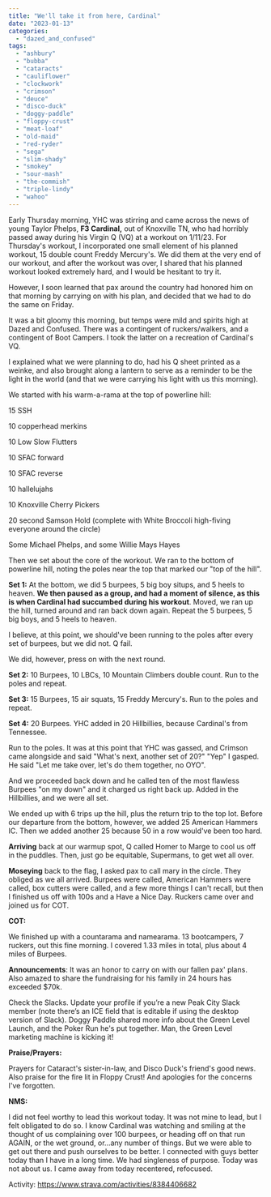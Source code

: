 ```yaml
---
title: "We'll take it from here, Cardinal"
date: "2023-01-13"
categories: 
  - "dazed_and_confused"
tags: 
  - "ashbury"
  - "bubba"
  - "cataracts"
  - "cauliflower"
  - "clockwork"
  - "crimson"
  - "deuce"
  - "disco-duck"
  - "doggy-paddle"
  - "floppy-crust"
  - "meat-loaf"
  - "old-maid"
  - "red-ryder"
  - "sega"
  - "slim-shady"
  - "smokey"
  - "sour-mash"
  - "the-commish"
  - "triple-lindy"
  - "wahoo"
---
```


Early Thursday morning, YHC was stirring and came across the news of young Taylor Phelps, **F3 Cardinal,** out of Knoxville TN, who had horribly passed away during his Virgin Q (VQ) at a workout on 1/11/23. For Thursday's workout, I incorporated one small element of his planned workout, 15 double count Freddy Mercury's. We did them at the very end of our workout, and after the workout was over, I shared that his planned workout looked extremely hard, and I would be hesitant to try it.

However, I soon learned that pax around the country had honored him on that morning by carrying on with his plan, and decided that we had to do the same on Friday.

It was a bit gloomy this morning, but temps were mild and spirits high at Dazed and Confused. There was a contingent of ruckers/walkers, and a contingent of Boot Campers. I took the latter on a recreation of Cardinal's VQ.

I explained what we were planning to do, had his Q sheet printed as a weinke, and also brought along a lantern to serve as a reminder to be the light in the world (and that we were carrying his light with us this morning).

We started with his warm-a-rama at the top of powerline hill:

15 SSH

10 copperhead merkins

10 Low Slow Flutters

10 SFAC forward

10 SFAC reverse

10 hallelujahs

10 Knoxville Cherry Pickers

20 second Samson Hold (complete with White Broccoli high-fiving everyone around the circle)

Some Michael Phelps, and some Willie Mays Hayes

Then we set about the core of the workout. We ran to the bottom of powerline hill, noting the poles near the top that marked our "top of the hill".

**Set 1:** At the bottom, we did 5 burpees, 5 big boy situps, and 5 heels to heaven. **We then paused as a group, and had a moment of silence, as this is when Cardinal had succumbed during his workout**. Moved, we ran up the hill, turned around and ran back down again. Repeat the 5 burpees, 5 big boys, and 5 heels to heaven.

I believe, at this point, we should've been running to the poles after every set of burpees, but we did not. Q fail.

We did, however, press on with the next round.

**Set 2:** 10 Burpees, 10 LBCs, 10 Mountain Climbers double count. Run to the poles and repeat.

**Set 3:** 15 Burpees, 15 air squats, 15 Freddy Mercury's. Run to the poles and repeat.

**Set 4:** 20 Burpees. YHC added in 20 Hillbillies, because Cardinal's from Tennessee.

Run to the poles. It was at this point that YHC was gassed, and Crimson came alongside and said "What's next, another set of 20?" "Yep" I gasped. He said "Let me take over, let's do them together, no OYO".

And we proceeded back down and he called ten of the most flawless Burpees "on my down" and it charged us right back up. Added in the Hillbillies, and we were all set.

We ended up with 6 trips up the hill, plus the return trip to the top lot. Before our departure from the bottom, however, we added 25 American Hammers IC. Then we added another 25 because 50 in a row would've been too hard.

**Arriving** back at our warmup spot, Q called Homer to Marge to cool us off in the puddles. Then, just go be equitable, Supermans, to get wet all over.

**Moseying** back to the flag, I asked pax to call mary in the circle. They obliged as we all arrived. Burpees were called, American Hammers were called, box cutters were called, and a few more things I can't recall, but then I finished us off with 100s and a Have a Nice Day. Ruckers came over and joined us for COT.

**COT:**

We finished up with a countarama and namearama. 13 bootcampers, 7 ruckers, out this fine morning. I covered 1.33 miles in total, plus about 4 miles of Burpees.

**Announcements**: It was an honor to carry on with our fallen pax' plans. Also amazed to share the fundraising for his family in 24 hours has exceeded $70k.

Check the Slacks. Update your profile if you’re a new Peak City Slack member (note there’s an ICE field that is editable if using the desktop version of Slack). Doggy Paddle shared more info about the Green Level Launch, and the Poker Run he's put together. Man, the Green Level marketing machine is kicking it!

**Praise/Prayers:**

Prayers for Cataract's sister-in-law, and Disco Duck's friend's good news. Also praise for the fire lit in Floppy Crust! And apologies for the concerns I've forgotten.

**NMS:**

I did not feel worthy to lead this workout today. It was not mine to lead, but I felt obligated to do so. I know Cardinal was watching and smiling at the thought of us complaining over 100 burpees, or heading off on that run AGAIN, or the wet ground, or...any number of things. But we were able to get out there and push ourselves to be better. I connected with guys better today than I have in a long time. We had singleness of purpose. Today was not about us. I came away from today recentered, refocused.

Activity: https://www.strava.com/activities/8384406682
